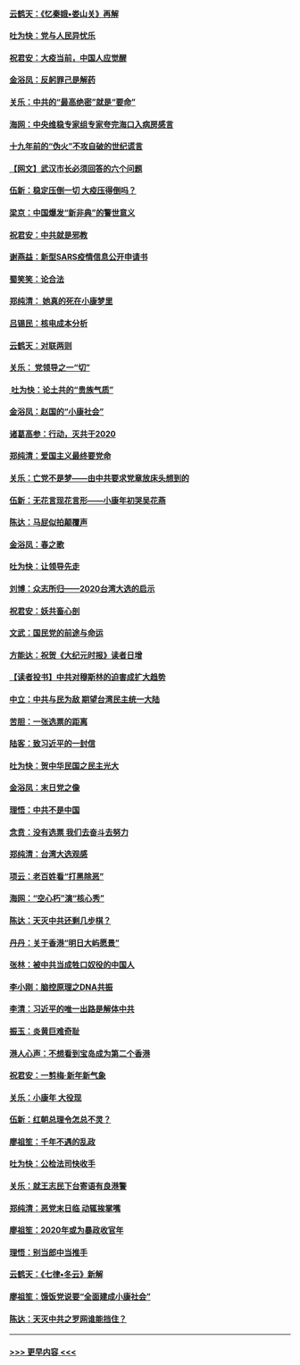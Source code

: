 #### [云鹤天：《忆秦娥▪娄山关》再解](../pages/nsc993/n11824682.md?t=01280522) 
#### [吐为快：党与人民异忧乐](../pages/nsc993/n11824660.md?t=01280522) 
#### [祝君安：大疫当前，中国人应觉醒](../pages/nsc993/n11821946.md?t=01280522) 
#### [金浴凤：反躬罪己是解药](../pages/nsc993/n11820280.md?t=01280522) 
#### [关乐：中共的“最高绝密”就是“要命”](../pages/nsc993/n11816946.md?t=01280522) 
#### [海网：中央维稳专家组专家夸完海口入病房感言](../pages/nsc993/n11815138.md?t=01280522) 
#### [十九年前的“伪火”不攻自破的世纪谎言](../pages/nsc993/n11813238.md?t=01280522) 
#### [【网文】武汉市长必须回答的六个问题](../pages/nsc993/n11813848.md?t=01280522) 
#### [伍新：稳定压倒一切 大疫压得倒吗？](../pages/nsc993/n11812634.md?t=01280522) 
#### [梁京：中国爆发“新非典”的警世意义](../pages/nsc993/n11812554.md?t=01280522) 
#### [祝君安：中共就是邪教](../pages/nsc993/n11812431.md?t=01280522) 
#### [谢燕益：新型SARS疫情信息公开申请书](../pages/nsc993/n11808840.md?t=01280522) 
#### [蜀笑笑：论合法](../pages/nsc993/n11808064.md?t=01280522) 
#### [郑纯清： 她真的死在小康梦里](../pages/nsc993/n11806623.md?t=01280522) 
#### [吕锡民：核电成本分析](../pages/nsc993/n11806284.md?t=01280522) 
#### [云鹤天：对联两则](../pages/nsc993/n11805957.md?t=01280522) 
#### [关乐： 党领导之一“切”](../pages/nsc993/n11804505.md?t=01280522) 
#### [ 吐为快：论土共的“贵族气质”](../pages/nsc993/n11804490.md?t=01280522) 
#### [金浴凤：赵国的“小康社会”](../pages/nsc993/n11804452.md?t=01280522) 
#### [诸葛高参：行动，灭共于2020](../pages/nsc993/n11804120.md?t=01280522) 
#### [郑纯清：爱国主义最终要党命](../pages/nsc993/n11802197.md?t=01280522) 
#### [关乐：亡党不是梦——由中共要求党章放床头想到的](../pages/nsc993/n11802156.md?t=01280522) 
#### [伍新：无花言现花言形——小康年初哭吴花燕](../pages/nsc993/n11800044.md?t=01280522) 
#### [陈达：马屁似拍颠覆声](../pages/nsc993/n11800010.md?t=01280522) 
#### [金浴凤：春之歌](../pages/nsc993/n11797687.md?t=01280522) 
#### [吐为快：让领导先走](../pages/nsc993/n11797512.md?t=01280522) 
#### [刘博：众志所归——2020台湾大选的启示](../pages/nsc993/n11796878.md?t=01280522) 
#### [祝君安：妖共畜心剖](../pages/nsc993/n11794273.md?t=01280522) 
#### [文武：国民党的前途与命运](../pages/nsc993/n11794198.md?t=01280522) 
#### [方能达：祝贺《大纪元时报》读者日增](../pages/nsc993/n11793807.md?t=01280522) 
#### [【读者投书】中共对穆斯林的迫害成扩大趋势](../pages/nsc993/n11791371.md?t=01280522) 
#### [中立：中共与民为敌 期望台湾民主统一大陆](../pages/nsc993/n11790392.md?t=01280522) 
#### [苦胆：一张选票的距离](../pages/nsc993/n11788914.md?t=01280522) 
#### [陆客：致习近平的一封信](../pages/nsc993/n11788867.md?t=01280522) 
#### [吐为快：贺中华民国之民主光大](../pages/nsc993/n11788618.md?t=01280522) 
#### [金浴凤：末日党之像](../pages/nsc993/n11787475.md?t=01280522) 
#### [理悟：中共不是中国](../pages/nsc993/n11787463.md?t=01280522) 
#### [念贲：没有选票  我们去奋斗去努力](../pages/nsc993/n11787398.md?t=01280522) 
#### [郑纯清：台湾大选观感](../pages/nsc993/n11786210.md?t=01280522) 
#### [项云：老百姓看“打黑除恶”](../pages/nsc993/n11785398.md?t=01280522) 
#### [海网：“空心朽”演“核心秀”](../pages/nsc993/n11783874.md?t=01280522) 
#### [陈达：天灭中共还剩几步棋？](../pages/nsc993/n11783719.md?t=01280522) 
#### [丹丹：关于香港“明日大屿愿景”](../pages/nsc993/n11783273.md?t=01280522) 
#### [张林：被中共当成牲口奴役的中国人](../pages/nsc993/n11782397.md?t=01280522) 
#### [李小刚：脑控原理之DNA共振](../pages/nsc993/n11780962.md?t=01280522) 
#### [李清：习近平的唯一出路是解体中共](../pages/nsc993/n11780866.md?t=01280522) 
#### [振玉：炎黄巨难奇耻](../pages/nsc993/n11779632.md?t=01280522) 
#### [港人心声：不想看到宝岛成为第二个香港](../pages/nsc993/n11778817.md?t=01280522) 
#### [祝君安：一剪梅‧新年新气象](../pages/nsc993/n11776340.md?t=01280522) 
#### [关乐：小康年 大役现](../pages/nsc993/n11774213.md?t=01280522) 
#### [伍新：红朝总理令怎总不灵？](../pages/nsc993/n11770813.md?t=01280522) 
#### [廖祖笙：千年不遇的乱政](../pages/nsc993/n11770373.md?t=01280522) 
#### [吐为快：公检法司快收手](../pages/nsc993/n11770359.md?t=01280522) 
#### [关乐：就王志民下台寄语有良港警](../pages/nsc993/n11769903.md?t=01280522) 
#### [郑纯清：恶党末日临 动辄挨掌嘴](../pages/nsc993/n11769356.md?t=01280522) 
#### [廖祖笙：2020年或为暴政收官年](../pages/nsc993/n11768216.md?t=01280522) 
#### [理悟：别当郎中当推手](../pages/nsc993/n11768243.md?t=01280522) 
#### [云鹤天：《七律▪冬云》新解](../pages/nsc993/n11768204.md?t=01280522) 
#### [廖祖笙：饿饭党说要“全面建成小康社会”](../pages/nsc993/n11767482.md?t=01280522) 
#### [陈达：天灭中共之罗网谁能挡住？](../pages/nsc993/n11767465.md?t=01280522) 

----
#### [ >>> 更早内容 <<< ](../indexes/nsc993-earlier.md)
